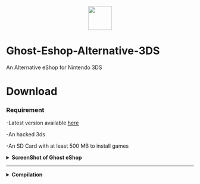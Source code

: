 <div align="center"><a href="https://ghosteshop.com"><img src="http://ghosteshop.com/icon.png" height="64px"></a></div>
 
# Ghost-Eshop-Alternative-3DS
An Alternative eShop for Nintendo 3DS

# Download
### Requirement
-Latest version available [here](https://ghosteshop.com/)

-An hacked 3ds

-An SD Card with at least 500 MB to install games

<details><summary><B>ScreenShot of Ghost eShop</B></summary>
<div><a href="https://cdn.ghosteshop.com/Images/3ds/Ghost%20eShop%20Alternative%203DS/screenshot/01-Checking%20Update.png"><img src="https://cdn.ghosteshop.com/Images/3ds/Ghost%20eShop%20Alternative%203DS/screenshot/01-Checking%20Update.png" height="300px"></a> <a href="https://cdn.ghosteshop.com/Images/3ds/Ghost%20eShop%20Alternative%203DS/screenshot/02-Main%20Menu.png"><img src="https://cdn.ghosteshop.com/Images/3ds/Ghost%20eShop%20Alternative%203DS/screenshot/02-Main%20Menu.png" height="300px"></a> <a href="https://cdn.ghosteshop.com/Images/3ds/Ghost%20eShop%20Alternative%203DS/screenshot/03-Multi%20Version.png"><img src="https://cdn.ghosteshop.com/Images/3ds/Ghost%20eShop%20Alternative%203DS/screenshot/03-Multi%20Version.png" height="300px"></a> <a href="https://cdn.ghosteshop.com/Images/3ds/Ghost%20eShop%20Alternative%203DS/screenshot/04-Availible%20Downloads.png"><img src="https://cdn.ghosteshop.com/Images/3ds/Ghost%20eShop%20Alternative%203DS/screenshot/04-Availible%20Downloads.png" height="300px"></a> <a href="https://cdn.ghosteshop.com/Images/3ds/Ghost%20eShop%20Alternative%203DS/screenshot/05-Search%20%26%20Filters.png"><img src="https://cdn.ghosteshop.com/Images/3ds/Ghost%20eShop%20Alternative%203DS/screenshot/05-Search%20%26%20Filters.png" height="300px"></a> <a href="https://cdn.ghosteshop.com/Images/3ds/Ghost%20eShop%20Alternative%203DS/screenshot/06-Search%20Title.png"><img src="https://cdn.ghosteshop.com/Images/3ds/Ghost%20eShop%20Alternative%203DS/screenshot/06-Search%20Title.png" height="300px"></a> <a href="https://cdn.ghosteshop.com/Images/3ds/Ghost%20eShop%20Alternative%203DS/screenshot/07-Search%20Author.png"><img src="https://cdn.ghosteshop.com/Images/3ds/Ghost%20eShop%20Alternative%203DS/screenshot/07-Search%20Author.png" height="300px"></a> <a href="https://cdn.ghosteshop.com/Images/3ds/Ghost%20eShop%20Alternative%203DS/screenshot/08-Search%20Category.png"><img src="https://cdn.ghosteshop.com/Images/3ds/Ghost%20eShop%20Alternative%203DS/screenshot/08-Search%20Category.png" height="300px"></a> <a href="https://cdn.ghosteshop.com/Images/3ds/Ghost%20eShop%20Alternative%203DS/screenshot/09-Search%20Category.png"><img src="https://cdn.ghosteshop.com/Images/3ds/Ghost%20eShop%20Alternative%203DS/screenshot/09-Search%20Category.png" height="300px"></a> <a href="https://cdn.ghosteshop.com/Images/3ds/Ghost%20eShop%20Alternative%203DS/screenshot/10-Search%20Console.png"><img src="https://cdn.ghosteshop.com/Images/3ds/Ghost%20eShop%20Alternative%203DS/screenshot/10-Search%20Console.png" height="300px"></a> <a href="https://cdn.ghosteshop.com/Images/3ds/Ghost%20eShop%20Alternative%203DS/screenshot/11-Mark%20Menu.png"><img src="https://cdn.ghosteshop.com/Images/3ds/Ghost%20eShop%20Alternative%203DS/screenshot/11-Mark%20Menu.png" height="300px"></a> <a href="https://cdn.ghosteshop.com/Images/3ds/Ghost%20eShop%20Alternative%203DS/screenshot/12-Mark%20Game.png"><img src="https://cdn.ghosteshop.com/Images/3ds/Ghost%20eShop%20Alternative%203DS/screenshot/12-Mark%20Game.png" height="300px"></a> <a href="https://cdn.ghosteshop.com/Images/3ds/Ghost%20eShop%20Alternative%203DS/screenshot/13-Filter%20Mark.png"><img src="https://cdn.ghosteshop.com/Images/3ds/Ghost%20eShop%20Alternative%203DS/screenshot/13-Filter%20Mark.png" height="300px"></a> <a href="https://cdn.ghosteshop.com/Images/3ds/Ghost%20eShop%20Alternative%203DS/screenshot/14-Sorting%20Menu.png"><img src="https://cdn.ghosteshop.com/Images/3ds/Ghost%20eShop%20Alternative%203DS/screenshot/14-Sorting%20Menu.png" height="300px"></a> <a href="https://cdn.ghosteshop.com/Images/3ds/Ghost%20eShop%20Alternative%203DS/screenshot/15-Sorting%20Title%20Ascending.png"><img src="https://cdn.ghosteshop.com/Images/3ds/Ghost%20eShop%20Alternative%203DS/screenshot/15-Sorting%20Title%20Ascending.png" height="300px"></a> <a href="https://cdn.ghosteshop.com/Images/3ds/Ghost%20eShop%20Alternative%203DS/screenshot/16-Sorting%20Last%20Update%20Descending.png"><img src="https://cdn.ghosteshop.com/Images/3ds/Ghost%20eShop%20Alternative%203DS/screenshot/16-Sorting%20Last%20Update%20Descending.png" height="300px"></a> <a href="https://cdn.ghosteshop.com/Images/3ds/Ghost%20eShop%20Alternative%203DS/screenshot/17-Grid%20Vue.png"><img src="https://cdn.ghosteshop.com/Images/3ds/Ghost%20eShop%20Alternative%203DS/screenshot/17-Grid%20Vue.png" height="300px"></a> <a href="https://cdn.ghosteshop.com/Images/3ds/Ghost%20eShop%20Alternative%203DS/screenshot/17-List%20Vue.png"><img src="https://cdn.ghosteshop.com/Images/3ds/Ghost%20eShop%20Alternative%203DS/screenshot/17-List%20Vue.png" height="300px"></a> <a href="https://cdn.ghosteshop.com/Images/3ds/Ghost%20eShop%20Alternative%203DS/screenshot/18-Settings%20Menu.png"><img src="https://cdn.ghosteshop.com/Images/3ds/Ghost%20eShop%20Alternative%203DS/screenshot/18-Settings%20Menu.png" height="300px"></a> <a href="https://cdn.ghosteshop.com/Images/3ds/Ghost%20eShop%20Alternative%203DS/screenshot/19-Choose%20Language.png"><img src="https://cdn.ghosteshop.com/Images/3ds/Ghost%20eShop%20Alternative%203DS/screenshot/19-Choose%20Language.png" height="300px"></a> <a href="https://cdn.ghosteshop.com/Images/3ds/Ghost%20eShop%20Alternative%203DS/screenshot/20-Select%20eShop.png"><img src="https://cdn.ghosteshop.com/Images/3ds/Ghost%20eShop%20Alternative%203DS/screenshot/20-Select%20eShop.png" height="300px"></a> <a href="https://cdn.ghosteshop.com/Images/3ds/Ghost%20eShop%20Alternative%203DS/screenshot/30-View%20Screen%201.png"><img src="https://cdn.ghosteshop.com/Images/3ds/Ghost%20eShop%20Alternative%203DS/screenshot/30-View%20Screen%201.png" height="300px"></a> <a href="https://cdn.ghosteshop.com/Images/3ds/Ghost%20eShop%20Alternative%203DS/screenshot/30-View%20Screen%202.png"><img src="https://cdn.ghosteshop.com/Images/3ds/Ghost%20eShop%20Alternative%203DS/screenshot/30-View%20Screen%202.png" height="300px"></a> <a href="https://cdn.ghosteshop.com/Images/3ds/Ghost%20eShop%20Alternative%203DS/screenshot/31-Screen%20Boxart.png"><img src="https://cdn.ghosteshop.com/Images/3ds/Ghost%20eShop%20Alternative%203DS/screenshot/31-Screen%20Boxart.png" height="300px"></a></div>
</details>

______________________

<details><summary><B>Compilation</B></summary>

#### Compilation:


<details><summary><B>Setting up your enviromment</B></summary>
 
##### Setting up your enviromment:

*To build Ghost-Eshop-Alternative-3ds from source, you will need to setup a system with devkitARM, libctru and 3ds-libarchive. Follow devkitPro's [Getting Started](https://devkitpro.org/wiki/Getting_Started) page to install pacman, then run `(sudo dkp-)pacman -S devkitARM libctru 3ds-curl 3ds-libarchive`*

Install [Git](https://git-scm.com/downloads) if you haven't already
</details>

<details><summary><B>Cloning the repo</B></summary>
 
##### Cloning the repo:

*To download the source you will need to clone, this can be done by running.*

On GIT:
*`git clone --recursive https://github.com/Ghost0159/Ghost-eShop-Homebrew`*

And run ```make.bat```
</details></details>
